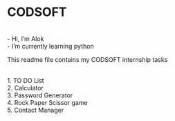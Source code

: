 # CODSOFT
<br>
- Hi, I’m Alok
<br>
- I’m currently learning python
<br>
<p>This readme file contains my CODSOFT internship tasks</p> 
<br>
1. TO DO List
<br>
2. Calculator
<br>
3. Password Generator
<br>
4. Rock Paper Scissor game
<br>
5. Contact Manager